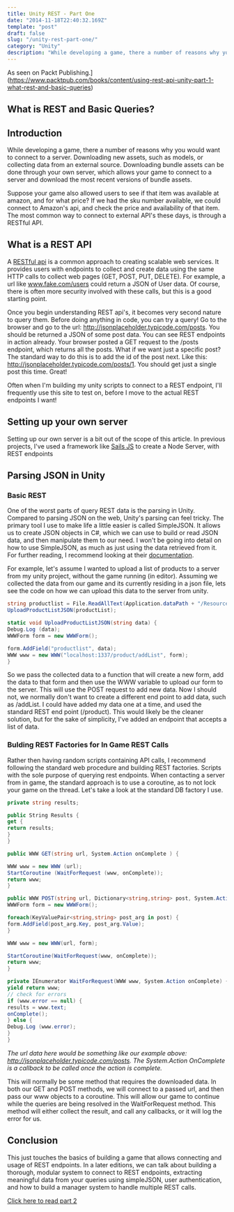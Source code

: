 ```yaml
---
title: Unity REST - Part One
date: "2014-11-18T22:40:32.169Z"
template: "post"
draft: false
slug: "/unity-rest-part-one/"
category: "Unity"
description: "While developing a game, there a number of reasons why you would want to connect to a server. Downloading new assets, such as models, or collecting data from an external source. Downloading bundle assets can be done through your own server, which allows your game to connect to a server and download the most recent versions of bundle assets."
---
```


As seen on Packt Publishing.](https://www.packtpub.com/books/content/using-rest-api-unity-part-1-what-rest-and-basic-queries)

## What is REST and Basic Queries?

## Introduction
While developing a game, there a number of reasons why you would want to connect to a server. Downloading new assets, such as models, or collecting data from an external source. Downloading bundle assets can be done through your own server, which allows your game to connect to a server and download the most recent versions of bundle assets.

Suppose your game also allowed users to see if that item was available at amazon, and for what price? If we had the sku number available, we could connect to Amazon's api, and check the price and availability of that item. The most common way to connect to external API's these days, is through a RESTful API.

## What is a REST API
A [RESTful api](http://en.wikipedia.org/wiki/Representational_state_transfer) is a common approach to creating scalable web services. It provides users with endpoints to collect and create data using the same HTTP calls to collect web pages (GET, POST, PUT, DELETE). For example, a url like www.fake.com/users could return a JSON of User data. Of course, there is often more security involved with these calls, but this is a good starting point.

Once you begin understanding REST api's, it becomes very second nature to query them. Before doing anything in code, you can try a query! Go to the browser and go to the url: http://jsonplaceholder.typicode.com/posts. You should be returned a JSON of some post data. You can see REST endpoints in action already. Your browser posted a GET request to the /posts endpoint, which returns all the posts. What if we want just a specific post? The standard way to do this is to add the id of the post next. Like this: http://jsonplaceholder.typicode.com/posts/1. You should get just a single post this time. Great!

Often when I'm building my unity scripts to connect to a REST endpoint, I'll frequently use this site to test on, before I move to the actual REST endpoints I want!

## Setting up your own server
Setting up our own server is a bit out of the scope of this article. In previous projects, I've used a framework like [Sails JS](http://sailsjs.org/#!/) to create a Node Server, with REST endpoints

## Parsing JSON in Unity

### Basic REST
One of the worst parts of query REST data is the parsing in Unity. Compared to parsing JSON on the web, Unity's parsing can feel tricky. The primary tool I use to make life a little easier is called SimpleJSON. It allows us to create JSON objects in C#, which we can use to build or read JSON data, and then manipulate them to our need. I won't be going into detail on how to use SimpleJSON, as much as just using the data retrieved from it. For further reading, I recommend looking at their [documentation](http://wiki.unity3d.com/index.php/SimpleJSON).

For example, let's assume I wanted to upload a list of products to a server from my unity project, without the game running (in editor). Assuming we collected the data from our game and its currently residing in a json file, lets see the code on how we can upload this data to the server from unity.

```csharp
string productlist = File.ReadAllText(Application.dataPath + "/Resources/AssetBundles/" + "AssetBundleInfo.json");
UploadProductListJSON(productList);

static void UploadProductListJSON(string data) {
Debug.Log (data);
WWWForm form = new WWWForm();

form.AddField("productlist", data);
WWW www = new WWW("localhost:1337/product/addList", form);
}
```

So we pass the collected data to a function that will create a new form, add the data to that form and then use the WWW variable to upload our form to the server. This will use the POST request
to add new data. Now I should not, we normally don't want to create a different end point to add data, such as /addList. I could have added my data one at a time, and used the standard REST end point (/product). This would likely be the cleaner solution, but for the sake of simplicity, I've added an endpoint that accepts a list of data.

### Bulding REST Factories for In Game REST Calls

Rather then having random scripts containing API calls, I recommend following the standard web procedure and building REST factories. Scripts with the sole purpose of querying rest endpoints. When contacting a server from in game, the standard approach is to use a coroutine, as to not lock your game on the thread. Let's take a look at the standard DB factory I use.

```csharp
private string results;

public String Results {
get {
return results;
}
}

public WWW GET(string url, System.Action onComplete ) {

WWW www = new WWW (url);
StartCoroutine (WaitForRequest (www, onComplete));
return www;
}

public WWW POST(string url, Dictionary<string,string> post, System.Action onComplete) {
WWWForm form = new WWWForm();

foreach(KeyValuePair<string,string> post_arg in post) {
form.AddField(post_arg.Key, post_arg.Value);
}

WWW www = new WWW(url, form);

StartCoroutine(WaitForRequest(www, onComplete));
return www;
}

private IEnumerator WaitForRequest(WWW www, System.Action onComplete) {
yield return www;
// check for errors
if (www.error == null) {
results = www.text;
onComplete();
} else {
Debug.Log (www.error);
}
}
```

*The url data here would be something like our example above: http://jsonplaceholder.typicode.com/posts. The System.Action OnComplete is a callback to be called once the action is complete.*

This will normally be some method that requires the downloaded data. In both our GET and POST methods, we will connect to a passed url, and then pass our www objects to a coroutine. This will allow our game to continue while the queries are being resolved in the WaitForRequest method. This method will either collect the result, and call any callbacks, or it will log the error for us.

## Conclusion
This just touches the basics of building a game that allows connecting and usage of REST endpoints. In a later editions, we can talk about building a thorough, modular system to connect to REST endpoints, extracting meaningful data from your queries using simpleJSON, user authentication, and how to build a manager system to handle multiple REST calls.

[Click here to read part 2](https://gitsinbits.wordpress.com/2016/05/15/rest-api-with-unity-part-2-2015/)